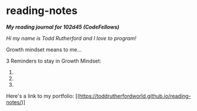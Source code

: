 # reading-notes
_**My reading journal for 102d45 (CodeFellows)**_

*Hi my name is Todd Rutherford and I love to program!*

Growth mindset means to me...

3 Reminders to stay in Growth Mindset:

  1.
  2.  
  3. 
  
  Here's a link to my portfolio: [(https://toddrutherfordworld.github.io/reading-notes/)]
